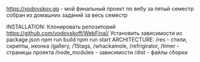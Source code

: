 https://vodovskov.gq - мой финальный проект по вебу за пятый семестр
собран из домашних заданий за весь семестр

INSTALLATION:
Клонировать репозиторий https://github.com/vodovskoff/WebFinal/
Установить зависимости из package.json
npm run build
npm run start
ARCHITECTURE:
/res - стили, скрипты, иконка
/gallery, /15tags, /whackamole, /refrigirator, /timer - страницы проекта
/node_modules - зависимости
/dist - файлы сборки
